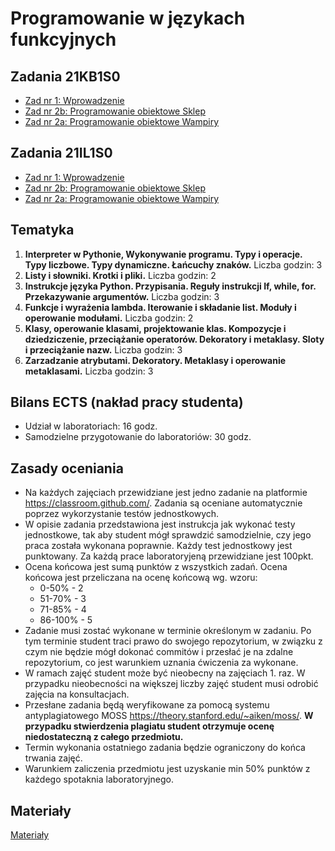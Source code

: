 # Programowanie w językach funkcyjnych

## Zadania 21KB1S0
- [Zad nr 1: Wprowadzenie](https://classroom.github.com/a/e1WczlGP/)
- [Zad nr 2b: Programowanie obiektowe Sklep](https://classroom.github.com/a/6XPn_R0U)
- [Zad nr 2a: Programowanie obiektowe Wampiry](https://classroom.github.com/a/S_xcf11m)


## Zadania 21IL1S0
- [Zad nr 1: Wprowadzenie](https://classroom.github.com/a/RpfJFxjc)
- [Zad nr 2b: Programowanie obiektowe Sklep](https://classroom.github.com/a/6L2oANBP)
- [Zad nr 2a: Programowanie obiektowe Wampiry](https://classroom.github.com/a/y2ObC3O0)
  


## Tematyka

1. **Interpreter w Pythonie, Wykonywanie programu. Typy i operacje.
   Typy liczbowe. Typy dynamiczne. Łańcuchy znaków.** 
    Liczba godzin: 3
2. **Listy i słowniki. Krotki i pliki.** Liczba godzin: 2
3. **Instrukcje języka Python. Przypisania. Reguły instrukcji If, while,
   for. Przekazywanie argumentów.** Liczba godzin: 3
4. **Funkcje i wyrażenia lambda. Iterowanie i składanie list. Moduły i
   operowanie modułami.** Liczba godzin: 2
5. **Klasy, operowanie klasami, projektowanie klas. Kompozycje i
   dziedziczenie, przeciążanie operatorów. Dekoratory i metaklasy.
   Sloty i przeciążanie nazw.** Liczba godzin: 3
6. **Zarzadzanie atrybutami. Dekoratory. Metaklasy i operowanie
   metaklasami.** Liczba godzin: 3

## Bilans ECTS (nakład pracy studenta)

- Udział w laboratoriach:  16 godz.
- Samodzielne przygotowanie do laboratoriów: 30 godz.

## Zasady oceniania

- Na każdych zajęciach przewidziane jest jedno zadanie na platformie https://classroom.github.com/. Zadania są oceniane
  automatycznie poprzez wykorzystanie testów jednostkowych.
- W opisie zadania przedstawiona jest instrukcja jak wykonać testy jednostkowe, tak aby student mógł sprawdzić
  samodzielnie, czy jego praca została wykonana poprawnie. Każdy test jednostkowy jest punktowany. Za każdą prace laboratoryjeną przewidziane jest 100pkt.
- Ocena końcowa jest sumą punktów z wszystkich zadań. Ocena końcowa jest przeliczana na ocenę końcową wg. wzoru:
  - 0-50% - 2
  - 51-70% - 3
  - 71-85% - 4
  - 86-100% - 5
- Zadanie musi zostać wykonane w terminie określonym w zadaniu. Po tym terminie student traci prawo do swojego
  repozytorium, w związku z czym nie będzie mógł dokonać commitów i przesłać je na zdalne repozytorium, co jest
  warunkiem
  uznania ćwiczenia za wykonane.
- W ramach zajęć student może być nieobecny na zajęciach 1. raz. W przypadku nieobecności na większej liczby zajęć
  student musi odrobić zajęcia na konsultacjach.
- Przesłane zadania będą weryfikowane za pomocą systemu antyplagiatowego MOSS https://theory.stanford.edu/~aiken/moss/.
  **W przypadku stwierdzenia plagiatu student otrzymuje ocenę niedostateczną z całego przedmiotu.**
- Termin wykonania ostatniego zadania będzie ograniczony do końca trwania zajęć.
- Warunkiem zaliczenia przedmiotu jest uzyskanie min 50% punktów z każdego spotaknia laboratoryjnego.

## Materiały
[Materiały](https://github.com/Kajkitsu/pjf/tree/master/Materia%C5%82y%20od%20A)
